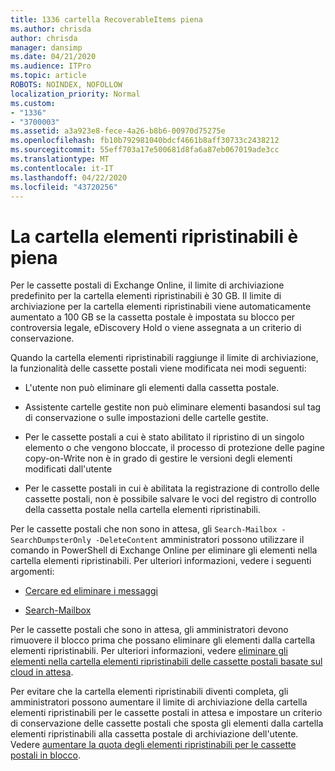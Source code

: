```yaml
---
title: 1336 cartella RecoverableItems piena
ms.author: chrisda
author: chrisda
manager: dansimp
ms.date: 04/21/2020
ms.audience: ITPro
ms.topic: article
ROBOTS: NOINDEX, NOFOLLOW
localization_priority: Normal
ms.custom:
- "1336"
- "3700003"
ms.assetid: a3a923e8-fece-4a26-b8b6-00970d75275e
ms.openlocfilehash: fb10b792981040bdcf4661b8aff30733c2438212
ms.sourcegitcommit: 55eff703a17e500681d8fa6a87eb067019ade3cc
ms.translationtype: MT
ms.contentlocale: it-IT
ms.lasthandoff: 04/22/2020
ms.locfileid: "43720256"
---
```

# <a name="the-recoverable-items-folder-is-full"></a>La cartella elementi ripristinabili è piena

Per le cassette postali di Exchange Online, il limite di archiviazione predefinito per la cartella elementi ripristinabili è 30 GB. Il limite di archiviazione per la cartella elementi ripristinabili viene automaticamente aumentato a 100 GB se la cassetta postale è impostata su blocco per controversia legale, eDiscovery Hold o viene assegnata a un criterio di conservazione.

Quando la cartella elementi ripristinabili raggiunge il limite di archiviazione, la funzionalità delle cassette postali viene modificata nei modi seguenti:

- L'utente non può eliminare gli elementi dalla cassetta postale.

- Assistente cartelle gestite non può eliminare elementi basandosi sul tag di conservazione o sulle impostazioni delle cartelle gestite.

- Per le cassette postali a cui è stato abilitato il ripristino di un singolo elemento o che vengono bloccate, il processo di protezione delle pagine copy-on-Write non è in grado di gestire le versioni degli elementi modificati dall'utente

- Per le cassette postali in cui è abilitata la registrazione di controllo delle cassette postali, non è possibile salvare le voci del registro di controllo della cassetta postale nella cartella elementi ripristinabili.

Per le cassette postali che non sono in attesa, gli `Search-Mailbox -SearchDumpsterOnly -DeleteContent` amministratori possono utilizzare il comando in PowerShell di Exchange Online per eliminare gli elementi nella cartella elementi ripristinabili. Per ulteriori informazioni, vedere i seguenti argomenti:

- [Cercare ed eliminare i messaggi](https://docs.microsoft.com/office365/securitycompliance/search-for-and-delete-messagesadmin-help)

- [Search-Mailbox](https://docs.microsoft.com/powershell/module/exchange/mailboxes/Search-Mailbox)

Per le cassette postali che sono in attesa, gli amministratori devono rimuovere il blocco prima che possano eliminare gli elementi dalla cartella elementi ripristinabili. Per ulteriori informazioni, vedere [eliminare gli elementi nella cartella elementi ripristinabili delle cassette postali basate sul cloud in attesa](https://docs.microsoft.com/office365/securitycompliance/delete-items-in-the-recoverable-items-folder-of-mailboxes-on-hold).

Per evitare che la cartella elementi ripristinabili diventi completa, gli amministratori possono aumentare il limite di archiviazione della cartella elementi ripristinabili per le cassette postali in attesa e impostare un criterio di conservazione delle cassette postali che sposta gli elementi dalla cartella elementi ripristinabili alla cassetta postale di archiviazione dell'utente. Vedere [aumentare la quota degli elementi ripristinabili per le cassette postali in blocco](https://docs.microsoft.com/office365/securitycompliance/increase-the-recoverable-quota-for-mailboxes-on-hold).
